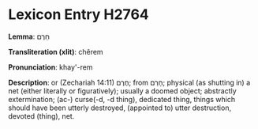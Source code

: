 # Lexicon Entry H2764

**Lemma**: חֵרֶם

**Transliteration (xlit)**: chêrem

**Pronunciation**: khay'-rem

**Description**:
or (Zechariah 14:11) חֶרֶם; from חָרַם; physical (as shutting in) a net (either literally or figuratively); usually a doomed object; abstractly extermination; (ac-) curse(-d, -d thing), dedicated thing, things which should have been utterly destroyed, (appointed to) utter destruction, devoted (thing), net.
